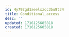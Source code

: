 ```yaml
---
id: 4y792gd1aeelxzqc3bu8t34
title: Conditional_access
desc: ''
updated: 1716125685818
created: 1716125685818
---
```

